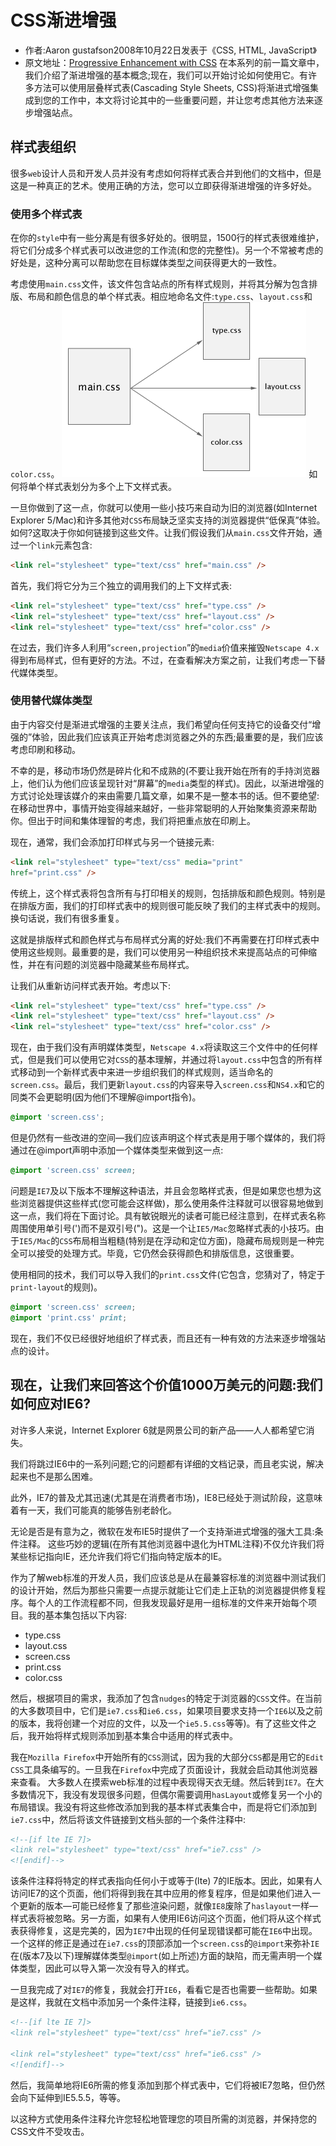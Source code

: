 # CSS渐进增强
- 作者:Aaron gustafson2008年10月22日发表于《CSS, HTML, JavaScript》
- 原文地址：[Progressive Enhancement with CSS](https://alistapart.com/article/progressiveenhancementwithcss/)
在本系列的前一篇文章中，我们介绍了渐进增强的基本概念;现在，我们可以开始讨论如何使用它。有许多方法可以使用层叠样式表(Cascading Style Sheets, CSS)将渐进式增强集成到您的工作中，本文将讨论其中的一些重要问题，并让您考虑其他方法来逐步增强站点。

## 样式表组织
很多`web`设计人员和开发人员并没有考虑如何将样式表合并到他们的文档中，但是这是一种真正的艺术。使用正确的方法，您可以立即获得渐进增强的许多好处。

### 使用多个样式表
在你的`style`中有一些分离是有很多好处的。很明显，1500行的样式表很难维护，将它们分成多个样式表可以改进您的工作流(和您的完整性)。另一个不常被考虑的好处是，这种分离可以帮助您在目标媒体类型之间获得更大的一致性。

考虑使用`main.css`文件，该文件包含站点的所有样式规则，并将其分解为包含排版、布局和颜色信息的单个样式表。相应地命名文件:`type.css`、`layout.css`和`color.css`。
![avatar](separation.png)
如何将单个样式表划分为多个上下文样式表。

一旦你做到了这一点，你就可以使用一些小技巧来自动为旧的浏览器(如Internet Explorer 5/Mac)和许多其他对`CSS`布局缺乏坚实支持的浏览器提供“低保真”体验。如何?这取决于你如何链接到这些文件。让我们假设我们从`main.css`文件开始，通过一个`link`元素包含:

```html
<link rel="stylesheet" type="text/css" href="main.css" />
```
首先，我们将它分为三个独立的调用我们的上下文样式表:
```html
<link rel="stylesheet" type="text/css" href="type.css" />
<link rel="stylesheet" type="text/css" href="layout.css" />
<link rel="stylesheet" type="text/css" href="color.css" />
```
在过去，我们许多人利用“`screen,projection`”的`media`价值来摧毁`Netscape 4.x`得到布局样式，但有更好的方法。不过，在查看解决方案之前，让我们考虑一下替代媒体类型。

### 使用替代媒体类型
由于内容交付是渐进式增强的主要关注点，我们希望向任何支持它的设备交付“增强的”体验，因此我们应该真正开始考虑浏览器之外的东西;最重要的是，我们应该考虑印刷和移动。

不幸的是，移动市场仍然是碎片化和不成熟的(不要让我开始在所有的手持浏览器上，他们认为他们应该呈现针对“屏幕”的`media`类型的样式)。因此，以渐进增强的方式讨论处理该媒介的来由需要几篇文章，如果不是一整本书的话。但不要绝望:在移动世界中，事情开始变得越来越好，一些非常聪明的人开始聚集资源来帮助你。但出于时间和集体理智的考虑，我们将把重点放在印刷上。

现在，通常，我们会添加打印样式与另一个链接元素:
```html
<link rel="stylesheet" type="text/css" media="print" 
href="print.css" />
```
传统上，这个样式表将包含所有与打印相关的规则，包括排版和颜色规则。特别是在排版方面，我们的打印样式表中的规则很可能反映了我们的主样式表中的规则。换句话说，我们有很多重复。

这就是排版样式和颜色样式与布局样式分离的好处:我们不再需要在打印样式表中使用这些规则。最重要的是，我们可以使用另一种组织技术来提高站点的可伸缩性，并在有问题的浏览器中隐藏某些布局样式。

让我们从重新访问样式表开始。考虑以下:
```html
<link rel="stylesheet" type="text/css" href="type.css" />
<link rel="stylesheet" type="text/css" href="layout.css" />
<link rel="stylesheet" type="text/css" href="color.css" />
```
现在，由于我们没有声明媒体类型，`Netscape 4.x`将读取这三个文件中的任何样式，但是我们可以使用它对`CSS`的基本理解，并通过将`layout.css`中包含的所有样式移动到一个新样式表中来进一步组织我们的样式规则，适当命名的`screen.css`。最后，我们更新`layout.css`的内容来导入`screen.css`和`NS4.x`和它的同类不会更聪明(因为他们不理解@import指令)。
```css
@import 'screen.css';
```
但是仍然有一些改进的空间—我们应该声明这个样式表是用于哪个媒体的，我们将通过在@import声明中添加一个媒体类型来做到这一点:
```css
@import 'screen.css' screen;
```
问题是`IE7`及以下版本不理解这种语法，并且会忽略样式表，但是如果您也想为这些浏览器提供这些样式(您可能会这样做)，那么使用条件注释就可以很容易地做到这一点，我们将在下面讨论。具有敏锐眼光的读者可能已经注意到，在样式表名称周围使用单引号(')而不是双引号(")。这是一个让`IE5/Mac`忽略样式表的小技巧。由于`IE5/Mac`的`CSS`布局相当粗糙(特别是在浮动和定位方面)，隐藏布局规则是一种完全可以接受的处理方式。毕竟，它仍然会获得颜色和排版信息，这很重要。

使用相同的技术，我们可以导入我们的`print.css`文件(它包含，您猜对了，特定于`print-layout`的规则)。
```css
@import 'screen.css' screen;
@import 'print.css' print;
```
现在，我们不仅已经很好地组织了样式表，而且还有一种有效的方法来逐步增强站点的设计。

## 现在，让我们来回答这个价值1000万美元的问题:我们如何应对IE6?
对许多人来说，Internet Explorer 6就是网景公司的新产品——人人都希望它消失。

我们将跳过IE6中的一系列问题;它的问题都有详细的文档记录，而且老实说，解决起来也不是那么困难。

此外，IE7的普及尤其迅速(尤其是在消费者市场)，IE8已经处于测试阶段，这意味着有一天，我们可能真的能够告别老龄化。

无论是否是有意为之，微软在发布IE5时提供了一个支持渐进式增强的强大工具:条件注释。
这些巧妙的逻辑(在所有其他浏览器中退化为HTML注释)不仅允许我们将某些标记指向IE，还允许我们将它们指向特定版本的IE。

作为了解web标准的开发人员，我们应该总是从在最兼容标准的浏览器中测试我们的设计开始，然后为那些只需要一点提示就能让它们走上正轨的浏览器提供修复程序。每个人的工作流程都不同，但我发现最好是用一组标准的文件来开始每个项目。我的基本集包括以下内容:
- type.css
- layout.css
- screen.css
- print.css
- color.css

然后，根据项目的需求，我添加了包含`nudges`的特定于浏览器的`CSS`文件。在当前的大多数项目中，它们是`ie7.css`和`ie6.css`，如果项目要求支持一个`IE6`以及之前的版本，我将创建一个对应的文件，以及一个`ie5.5.css`等等)。有了这些文件之后，我开始将样式规则添加到基本集合中适用的样式表中。

我在`Mozilla Firefox`中开始所有的`CSS`测试，因为我的大部分`CSS`都是用它的`Edit CSS`工具条编写的。一旦我在`Firefox`中完成了页面设计，我就会启动其他浏览器来查看。
大多数人在摸索web标准的过程中表现得天衣无缝。然后转到`IE7`。在大多数情况下，我没有发现很多问题，但偶尔需要调用`hasLayout`或修复另一个小的布局错误。我没有将这些修改添加到我的基本样式表集合中，而是将它们添加到`ie7.css`中，然后将该文件链接到文档头部的一个条件注释中:
```html
<!--[if lte IE 7]>
<link rel="stylesheet" type="text/css" href="ie7.css" />
<![endif]-->
```
该条件注释将特定的样式表指向任何小于或等于(lte) 7的IE版本。因此，如果有人访问IE7的这个页面，他们将得到我在其中应用的修复程序，但是如果他们进入一个更新的版本—可能已经修复了那些渲染问题，就像`IE8`废除了`haslayout`一样—样式表将被忽略。另一方面，如果有人使用IE6访问这个页面，他们将从这个样式表获得修复，这是完美的，因为`IE7`中出现的任何呈现错误都可能在`IE6`中出现。一个这样的修正是通过在`ie7.css`的顶部添加一个`screen.css`的`@import`来弥补`IE`在(版本7及以下)理解媒体类型`@import`(如上所述)方面的缺陷，而无需声明一个媒体类型，因此可以导入第一次没有导入的样式。

一旦我完成了对`IE7`的修复，我就会打开`IE6`，看看它是否也需要一些帮助。如果是这样，我就在文档中添加另一个条件注释，链接到`ie6.css`。

```html
<!--[if lte IE 7]>
<link rel="stylesheet" type="text/css" href="ie7.css" />

<link rel="stylesheet" type="text/css" href="ie6.css" />
<![endif]-->
```

然后，我简单地将IE6所需的修复添加到那个样式表中，它们将被IE7忽略，但仍然会向下延伸到IE5.5.5，等等。

以这种方式使用条件注释允许您轻松地管理您的项目所需的浏览器，并保持您的CSS文件不受攻击。


